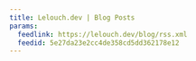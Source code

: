 ```yaml
---
title: Lelouch.dev | Blog Posts
params:
  feedlink: https://lelouch.dev/blog/rss.xml
  feedid: 5e27da23e2cc4de358cd5dd362178e12
---
```

